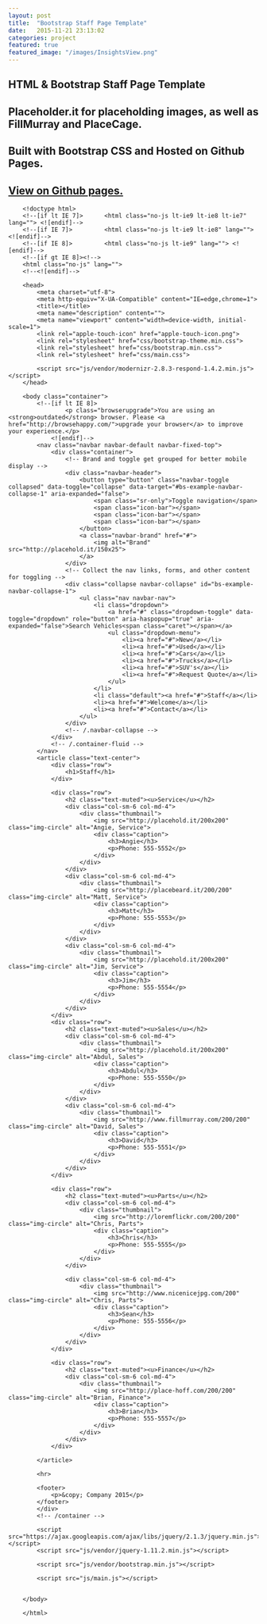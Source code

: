 ```yaml
---
layout: post
title:  "Bootstrap Staff Page Template"
date:   2015-11-21 23:13:02
categories: project
featured: true
featured_image: "/images/InsightsView.png"
---
```


## HTML & Bootstrap Staff Page Template

## Placeholder.it for placeholding images, as well as FillMurray and PlaceCage.

## Built with Bootstrap CSS and Hosted on Github Pages.

## [View on Github pages.](http://jaroot32.github.io/insights/)


		<!doctype html>
		<!--[if lt IE 7]>      <html class="no-js lt-ie9 lt-ie8 lt-ie7" lang=""> <![endif]-->
		<!--[if IE 7]>         <html class="no-js lt-ie9 lt-ie8" lang=""> <![endif]-->
		<!--[if IE 8]>         <html class="no-js lt-ie9" lang=""> <![endif]-->
		<!--[if gt IE 8]><!-->
		<html class="no-js" lang="">
		<!--<![endif]-->

		<head>
		    <meta charset="utf-8">
		    <meta http-equiv="X-UA-Compatible" content="IE=edge,chrome=1">
		    <title></title>
		    <meta name="description" content="">
		    <meta name="viewport" content="width=device-width, initial-scale=1">
		    <link rel="apple-touch-icon" href="apple-touch-icon.png">
		    <link rel="stylesheet" href="css/bootstrap-theme.min.css">
		    <link rel="stylesheet" href="css/bootstrap.min.css">
		    <link rel="stylesheet" href="css/main.css">

		    <script src="js/vendor/modernizr-2.8.3-respond-1.4.2.min.js"></script>
		</head>

		<body class="container">
		    <!--[if lt IE 8]>
		            <p class="browserupgrade">You are using an <strong>outdated</strong> browser. Please <a href="http://browsehappy.com/">upgrade your browser</a> to improve your experience.</p>
		        <![endif]-->
		    <nav class="navbar navbar-default navbar-fixed-top">
		        <div class="container">
		            <!-- Brand and toggle get grouped for better mobile display -->
		            <div class="navbar-header">
		                <button type="button" class="navbar-toggle collapsed" data-toggle="collapse" data-target="#bs-example-navbar-collapse-1" aria-expanded="false">
		                    <span class="sr-only">Toggle navigation</span>
		                    <span class="icon-bar"></span>
		                    <span class="icon-bar"></span>
		                    <span class="icon-bar"></span>
		                </button>
		                <a class="navbar-brand" href="#">
		                    <img alt="Brand" src="http://placehold.it/150x25">
		                </a>
		            </div>
		            <!-- Collect the nav links, forms, and other content for toggling -->
		            <div class="collapse navbar-collapse" id="bs-example-navbar-collapse-1">
		                <ul class="nav navbar-nav">
		                    <li class="dropdown">
		                        <a href="#" class="dropdown-toggle" data-toggle="dropdown" role="button" aria-haspopup="true" aria-expanded="false">Search Vehicles<span class="caret"></span></a>
		                        <ul class="dropdown-menu">
		                            <li><a href="#">New</a></li>
		                            <li><a href="#">Used</a></li>
		                            <li><a href="#">Cars</a></li>
		                            <li><a href="#">Trucks</a></li>
		                            <li><a href="#">SUV's</a></li>
		                            <li><a href="#">Request Quote</a></li>
		                        </ul>
		                    </li>
		                    <li class="default"><a href="#">Staff</a></li>
		                    <li><a href="#">Welcome</a></li>
		                    <li><a href="#">Contact</a></li>
		                </ul>
		            </div>
		            <!-- /.navbar-collapse -->
		        </div>
		        <!-- /.container-fluid -->
		    </nav>
		    <article class="text-center">
		        <div class="row">
		            <h1>Staff</h1>
		        </div>

		        <div class="row">
		            <h2 class="text-muted"><u>Service</u></h2>
		            <div class="col-sm-6 col-md-4">
		                <div class="thumbnail">
		                    <img src="http://placehold.it/200x200" class="img-circle" alt="Angie, Service">
		                    <div class="caption">
		                        <h3>Angie</h3>
		                        <p>Phone: 555-5552</p>
		                    </div>
		                </div>
		            </div>
		            <div class="col-sm-6 col-md-4">
		                <div class="thumbnail">
		                    <img src="http://placebeard.it/200/200" class="img-circle" alt="Matt, Service">
		                    <div class="caption">
		                        <h3>Matt</h3>
		                        <p>Phone: 555-5553</p>
		                    </div>
		                </div>
		            </div>
		            <div class="col-sm-6 col-md-4">
		                <div class="thumbnail">
		                    <img src="http://placehold.it/200x200" class="img-circle" alt="Jim, Service">
		                    <div class="caption">
		                        <h3>Jim</h3>
		                        <p>Phone: 555-5554</p>
		                    </div>
		                </div>
		            </div>
		        </div>
		        <div class="row">
		            <h2 class="text-muted"><u>Sales</u></h2>
		            <div class="col-sm-6 col-md-4">
		                <div class="thumbnail">
		                    <img src="http://placehold.it/200x200" class="img-circle" alt="Abdul, Sales">
		                    <div class="caption">
		                        <h3>Abdul</h3>
		                        <p>Phone: 555-5550</p>
		                    </div>
		                </div>
		            </div>
		            <div class="col-sm-6 col-md-4">
		                <div class="thumbnail">
		                    <img src="http://www.fillmurray.com/200/200" class="img-circle" alt="David, Sales">
		                    <div class="caption">
		                        <h3>David</h3>
		                        <p>Phone: 555-5551</p>
		                    </div>
		                </div>
		            </div>
		        </div>

		        <div class="row">
		            <h2 class="text-muted"><u>Parts</u></h2>
		            <div class="col-sm-6 col-md-4">
		                <div class="thumbnail">
		                    <img src="http://loremflickr.com/200/200" class="img-circle" alt="Chris, Parts">
		                    <div class="caption">
		                        <h3>Chris</h3>
		                        <p>Phone: 555-5555</p>
		                    </div>
		                </div>
		            </div>

		            <div class="col-sm-6 col-md-4">
		                <div class="thumbnail">
		                    <img src="http://www.nicenicejpg.com/200" class="img-circle" alt="Chris, Parts">
		                    <div class="caption">
		                        <h3>Sean</h3>
		                        <p>Phone: 555-5556</p>
		                    </div>
		                </div>
		            </div>
		        </div>

		        <div class="row">
		            <h2 class="text-muted"><u>Finance</u></h2>
		            <div class="col-sm-6 col-md-4">
		                <div class="thumbnail">
		                    <img src="http://place-hoff.com/200/200" class="img-circle" alt="Brian, Finance">
		                    <div class="caption">
		                        <h3>Brian</h3>
		                        <p>Phone: 555-5557</p>
		                    </div>
		                </div>
		            </div>
		        </div>

		    </article>

		    <hr>

		    <footer>
		        <p>&copy; Company 2015</p>
		    </footer>
		    </div>
		    <!-- /container -->

		    <script src="https://ajax.googleapis.com/ajax/libs/jquery/2.1.3/jquery.min.js"></script>
		    <script src="js/vendor/jquery-1.11.2.min.js"></script>

		    <script src="js/vendor/bootstrap.min.js"></script>

		    <script src="js/main.js"></script>


		</body>

		</html>